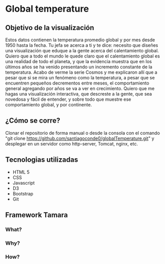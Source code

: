 # Global temperature

## Objetivo de la visualización

Estos datos contienen la temperatura promedio global y por mes desde 1950 hasta la fecha.
Tu jefa se acerca a ti y te dice: necesito que diseñes una visualización que eduque a la gente acerca del calentamiento global. Quiero que a todo el mundo le quede claro que el calentamiento global es una realidad de todo el planeta, y que la evidencia muestra que en los últimos años se ha venido presentando un incremento constante de la temperatura. Acabo de verme la serie Cosmos y me explicaron allí que a pesar que si se mira un fenómeno como la temperatura, a pesar que se encuentren pequeños decrementos entre meses, el comportamiento general agregando por años se va a ver en crecimiento. Quiero que me hagas una visualización interactiva, que descreste a la gente, que sea novedosa y fácil de entender, y sobre todo que muestre ese comportamiento global, y por continente.

## ¿Cómo se corre?

Clonar el repositorio de forma manual o desde la consola con el comando "git clone https://github.com/santiagoconde0/globalTemperature.git" y desplegar en un servidor como http-server, Tomcat, nginx, etc.

## Tecnologias utilizadas 

* HTML 5
* CSS
* Javascript
* D3
* Bootstrap
* Git 

## Framework Tamara

### What?

### Why?

### How?
